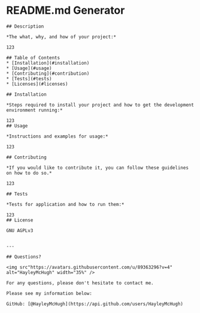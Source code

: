 # README.md Generator

    ## Description 

    *The what, why, and how of your project:*

    123

    ## Table of Contents
    * [Installation](#installation)
    * [Usage](#usage)
    * [Contributing](#contribution)
    * [Tests](#tests)
    * [Licenses](#licenses)

    ## Installation 

    *Steps required to install your project and how to get the development environment running:*

    123
    ## Usage 

    *Instructions and examples for usage:*

    123

    ## Contributing 

    *If you would like to contribute it, you can follow these guidelines on how to do so.*

    123

    ## Tests

    *Tests for application and how to run them:*

    123
    ## License

    GNU AGPLv3
    

    ---

    ## Questions?

    <img src"https://avatars.githubusercontent.com/u/89363296?v=4" alt="HayleyMcHugh" width="35%" />

    For any questions, please don't hesitate to contact me. 
    
    Please see my information below:

    GitHub: [@HayleyMcHugh](https://api.github.com/users/HayleyMcHugh)
    